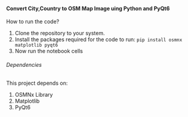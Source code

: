 #### Convert City,Country to OSM Map Image uing Python and PyQt6
How to run the code?
1. Clone the repository to your system.
2. Install the packages required for the code to run:
   `pip install osmnx matplotlib pyqt6 `
4. Now run the notebook cells

###### Dependencies
This project depends on:
1. OSMNx Library
2. Matplotlib
3. PyQt6

